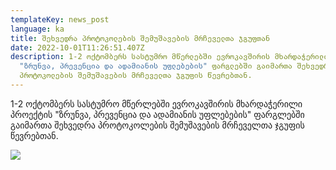 ```yaml
---
templateKey: news_post
language: ka
title: შეხვედრა პროტოკოლების შემუშავების მრჩეველთა ჯგუფთან
date: 2022-10-01T11:26:51.407Z
description: 1-2 ოქტომბერს სასტუმრო მწერლებში ევროკავშირის მხარდაჭერილი პროექტის
  "ზრუნვა, პრევენცია და ადამიანის უფლებების" ფარგლებში გაიმართა შეხვედრა
  პროტოკოლების შემუშავების მრჩეველთა ჯგუფის წევრებთან.
---
```

1-2 ოქტომბერს სასტუმრო მწერლებში ევროკავშირის მხარდაჭერილი პროექტის "ზრუნვა, პრევენცია და ადამიანის უფლებების" ფარგლებში გაიმართა შეხვედრა პროტოკოლების შემუშავების მრჩეველთა ჯგუფის წევრებთან.

![](/media/uploads/mtserlebi.jpg)

</div>